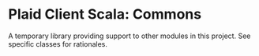 # Plaid Client Scala: Commons

A temporary library providing support to other modules in this project. See specific classes for rationales.

